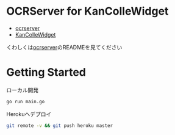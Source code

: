 # OCRServer for KanColleWidget

- [ocrserver](https://github.com/otiai10/ocrserver)
- [KanColleWidget](https://github.com/otiai10/kanColleWidget)

くわしくは[ocrserver](https://github.com/otiai10/ocrserver)のREADMEを見てください

# Getting Started

ローカル開発

```sh
go run main.go
```

Herokuへデプロイ

```sh
git remote -v && git push heroku master
```
